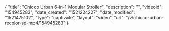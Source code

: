 {
    "title": "Chicco Urban 6-in-1 Modular Stroller",
    "description": "",
    "videoid": "154945283",
    "date_created": "1521224227",
    "date_modified": "1521475102",
    "type": "captivate",
    "layout": "video",
    "url": "\/v\/chicco-urban-recolor-sd-mp4\/154945283"
}